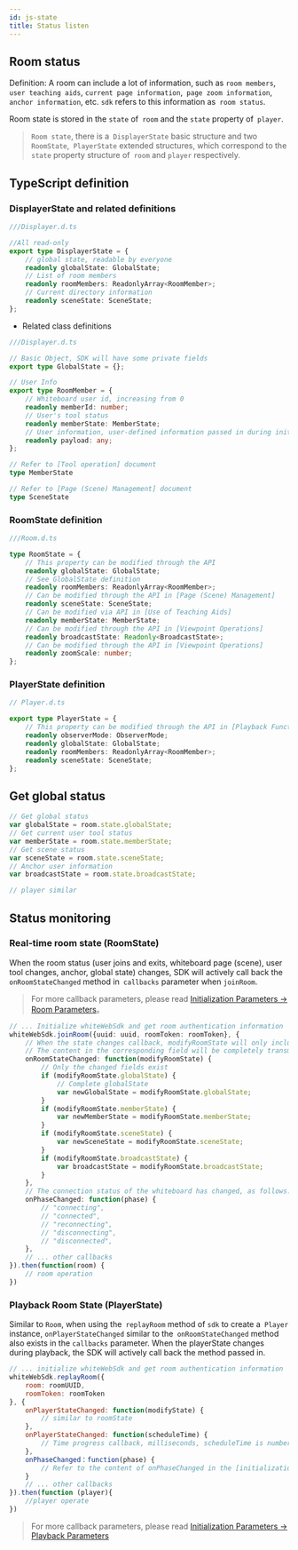 ```yaml
---
id: js-state
title: Status listen
---
```


## Room status

Definition: A room can include a lot of information, such as `room members`,` user teaching aids`, `current page information`,` page zoom information`, `anchor information`, etc. `sdk` refers to this information as` room status`.

Room state is stored in the `state` of` room` and the `state` property of` player`.
  
> `Room state`, there is a` DisplayerState` basic structure and two `RoomState`,` PlayerState` extended structures, which correspond to the `state` property structure of` room` and `player` respectively.

## TypeScript definition

### DisplayerState and related definitions

```typescript
///Displayer.d.ts

//All read-only
export type DisplayerState = {
    // global state, readable by everyone
    readonly globalState: GlobalState;
    // List of room members
    readonly roomMembers: ReadonlyArray<RoomMember>;
    // Current directory information
    readonly sceneState: SceneState;
};
```

* Related class definitions
```typescript
///Displayer.d.ts

// Basic Object, SDK will have some private fields
export type GlobalState = {};

// User Info
export type RoomMember = {
    // Whiteboard user id, increasing from 0
    readonly memberId: number;
    // User's tool status
    readonly memberState: MemberState;
    // User information, user-defined information passed in during initialization, refer to [Initialization Parameters-Room Parameters] document
    readonly payload: any;
};

// Refer to [Tool operation] document
type MemberState

// Refer to [Page (Scene) Management] document
type SceneState
```

### RoomState definition

```Typescript
///Room.d.ts

type RoomState = {
    // This property can be modified through the API
    readonly globalState: GlobalState;
    // See GlobalState definition
    readonly roomMembers: ReadonlyArray<RoomMember>;
    // Can be modified through the API in [Page (Scene) Management]
    readonly sceneState: SceneState;
    // Can be modified via API in [Use of Teaching Aids]
    readonly memberState: MemberState;
    // Can be modified through the API in [Viewpoint Operations]
    readonly broadcastState: Readonly<BroadcastState>;
    // Can be modified through the API in [Viewpoint Operations]
    readonly zoomScale: number;
};
```

### PlayerState definition

```Typescript
// Player.d.ts

export type PlayerState = {
    // This property can be modified through the API in [Playback Function]
    readonly observerMode: ObserverMode;
    readonly globalState: GlobalState;
    readonly roomMembers: ReadonlyArray<RoomMember>;
    readonly sceneState: SceneState;
};
```

## Get global status

```Typescript
// Get global status
var globalState = room.state.globalState;
// Get current user tool status
var memberState = room.state.memberState;
// Get scene status
var sceneState = room.state.sceneState;
// Anchor user information
var broadcastState = room.state.broadcastState;

// player similar
```

## Status monitoring
### Real-time room state (RoomState)

When the room status (user joins and exits, whiteboard page (scene), user tool changes, anchor, global state) changes, SDK will actively call back the `onRoomStateChanged` method in` callbacks` parameter when `joinRoom`.

> For more callback parameters, please read [Initialization Parameters -> Room Parameters](../parameters/room.md#roomcallbacks)。

```Typescript
// ... Initialize whiteWebSdk and get room authentication information
whiteWebSdk.joinRoom({uuid: uuid, roomToken: roomToken}, {
    // When the state changes callback, modifyRoomState will only include the roomState field that has changed.
    // The content in the corresponding field will be completely transmitted
    onRoomStateChanged: function(modifyRoomState) {
        // Only the changed fields exist
        if (modifyRoomState.globalState) {
            // Complete globalState 
            var newGlobalState = modifyRoomState.globalState;
        }
        if (modifyRoomState.memberState) {
            var newMemberState = modifyRoomState.memberState;
        }
        if (modifyRoomState.sceneState) {
            var newSceneState = modifyRoomState.sceneState;
        }
        if (modifyRoomState.broadcastState) {
            var broadcastState = modifyRoomState.broadcastState;
        }
    },
    // The connection status of the whiteboard has changed, as follows:
    onPhaseChanged: function(phase) {
        // "connecting",
        // "connected",
        // "reconnecting",
        // "disconnecting",
        // "disconnected",
    },
    // ... other callbacks
}).then(function(room) {
    // room operation
})
```

### Playback Room State (PlayerState)

Similar to `Room`, when using the` replayRoom` method of `sdk` to create a` Player` instance, `onPlayerStateChanged` similar to the` onRoomStateChanged` method also exists in the `callbacks` parameter.
When the playerState changes during playback, the SDK will actively call back the method passed in.

```js
// ... initialize whiteWebSdk and get room authentication information
whiteWebSdk.replayRoom({
    room: roomUUID,
    roomToken: roomToken
}, {
    onPlayerStateChanged: function(modifyState) {
        // similar to roomState
    },
    onPlayerStateChanged: function(scheduleTime) {
        // Time progress callback, milliseconds, scheduleTime is number
    },
    onPhaseChanged：function(phase) {
        // Refer to the content of onPhaseChanged in the [initialization parameter-playback parameter] document
    }
    // ... other callbacks
}).then(function (player){
    //player operate
})
```

> For more callback parameters, please read [Initialization Parameters -> Playback Parameters](../parameters/player.md#playercallbacks)